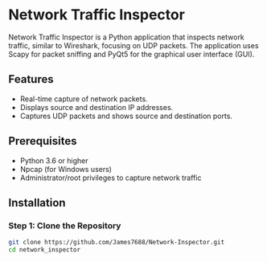 # Network Traffic Inspector

Network Traffic Inspector is a Python application that inspects network traffic, similar to Wireshark, focusing on UDP packets. The application uses Scapy for packet sniffing and PyQt5 for the graphical user interface (GUI).

## Features

- Real-time capture of network packets.
- Displays source and destination IP addresses.
- Captures UDP packets and shows source and destination ports.

## Prerequisites

- Python 3.6 or higher
- Npcap (for Windows users)
- Administrator/root privileges to capture network traffic

## Installation

### Step 1: Clone the Repository

```bash
git clone https://github.com/James7688/Network-Inspector.git
cd network_inspector
